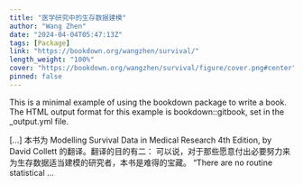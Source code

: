 ```yaml
---
title: "医学研究中的生存数据建模"
author: "Wang Zhen"
date: "2024-04-04T05:47:13Z"
tags: [Package]
link: "https://bookdown.org/wangzhen/survival/"
length_weight: "100%"
cover: "https://bookdown.org/wangzhen/survival/figure/cover.png#center"
pinned: false
---
```


<p>This is a minimal example of using the bookdown package to write a book.
The HTML output format for this example is bookdown::gitbook,
set in the _output.yml file.</p> [...] 本书为 Modelling Survival Data in Medical Research 4th Edition, by David Collett 的翻译。翻译的目的有二： 可以说，对于那些愿意付出必要努力来为生存数据适当建模的研究者，本书是难得的宝藏。 “There are no routine statistical ...
